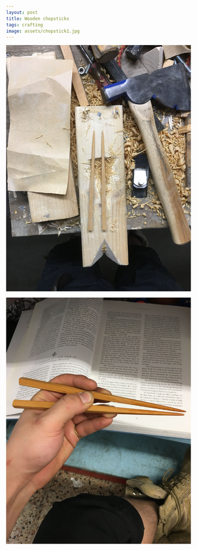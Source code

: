 ```yaml
---
layout: post
title: Wooden chopsticks
tags: crafting
image: assets/chopstick1.jpg
---
```

![chopstick1](assets/chopstick1.jpg)

![chopstick2](assets/chopstick2.jpg)